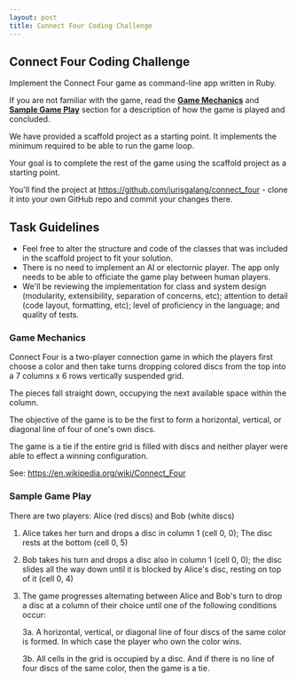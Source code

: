 ```yaml
---
layout: post
title: Connect Four Coding Challenge
---
```


## Connect Four Coding Challenge

Implement the Connect Four game as command-line app written in Ruby.

If you are not familiar with the game, read the
**[Game Mechanics](index.md#game-mechanics)** and
**[Sample Game Play](index.md#sample-game-play)** section for a description of
how the game is played and concluded.

We have provided a scaffold project as a starting point. It implements the
minimum required to be able to run the game loop.

Your goal is to complete the rest of the game using the scaffold project as a
starting point.

You'll find the project at https://github.com/jurisgalang/connect_four - clone
it into your own GitHub repo and commit your changes there.

## Task Guidelines

- Feel free to alter the structure and code of the classes that was included in
  the scaffold project to fit your solution.
- There is no need to implement an AI or electornic player. The app only needs
  to be able to officiate the game play between human players.
- We'll be reviewing the implementation for class and system design (modularity,
  extensibility, separation of concerns, etc); attention to detail (code layout,
  formatting, etc); level of proficiency in the language; and quality of tests.

### Game Mechanics

Connect Four is a two-player connection game in which the players first choose a
color and then take turns dropping colored discs from the top into a
7 columns x 6 rows vertically suspended grid.

The pieces fall straight down, occupying the next available space within the
column.

The objective of the game is to be the first to form a horizontal, vertical, or
diagonal line of four of one's own discs.

The game is a tie if the entire grid is filled with discs and neither player
were able to effect a winning configuration.

See: https://en.wikipedia.org/wiki/Connect_Four

### Sample Game Play

There are two players: Alice (red discs) and Bob (white discs)

1. Alice takes her turn and drops a disc in column 1 (cell 0, 0); The disc rests
  at the bottom (cell 0, 5)

2. Bob takes his turn and drops a disc also in column 1 (cell 0, 0); the disc
   slides all the way down until it is blocked by Alice's disc, resting on top
   of it (cell 0, 4)

3. The game progresses alternating between Alice and Bob's turn to drop a disc
   at a column of their choice until one of the following conditions occur:

   3a. A horizontal, vertical, or diagonal line of four discs of the same color
       is formed. In which case the player who own the color wins.

   3b. All cells in the grid is occupied by a disc. And if there is no line of
       four discs of the same color, then the game is a tie.

